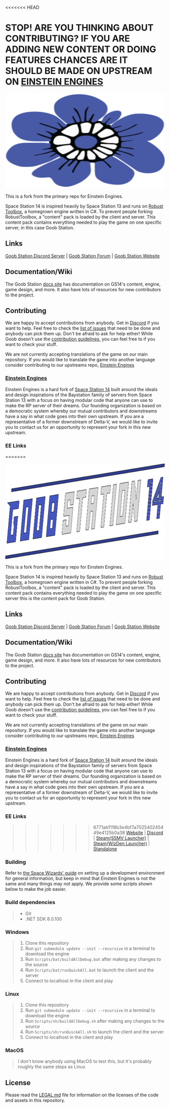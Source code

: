 <<<<<<< HEAD
# STOP! ARE YOU THINKING ABOUT CONTRIBUTING? IF YOU ARE ADDING NEW CONTENT OR DOING FEATURES CHANCES ARE IT SHOULD BE MADE ON UPSTREAM ON [EINSTEIN ENGINES](https://github.com/Simple-Station/Einstein-Engines)

<p align="center"> <img alt="Goob Station 14" width="880" height="300" src="https://github.com/Goob-Station/Goob-Station-MRP/blob/main/Resources/Textures/Logo/logo.png"/></p>

This is a fork from the primary repo for Einstein Engines.

Space Station 14 is inspired heavily by Space Station 13 and runs on [Robust Toolbox](https://github.com/space-wizards/RobustToolbox), a homegrown engine written in C#.
To prevent people forking RobustToolbox, a "content" pack is loaded by the client and server. This content pack contains everything needed to play the game on one specific server, in this case Goob Station.

## Links

[Goob Station Discord Server](https://discord.gg/goobstation) | [Goob Station Forum](https://forums.goobstation.com/) | [Goob Station Website](https://goobstation.com)

## Documentation/Wiki

The Goob Station [docs site](https://docs.goobstation.com/) has documentation on GS14's content, engine, game design, and more. It also have lots of resources for new contributors to the project.

## Contributing

We are happy to accept contributions from anybody. Get in [Discord](https://discord.gg/goobstation) if you want to help. Feel free to check the [list of issues](https://github.com/Goob-Station/Goob-Station-MRP/issues) that need to be done and anybody can pick them up. Don't be afraid to ask for help either!
While Goob doesn't use the [contribution guidelines,](https://docs.spacestation14.com/en/general-development/codebase-info/pull-request-guidelines.html) you can feel free to if you want to check your stuff.

We are not currently accepting translations of the game on our main repository. If you would like to translate the game into another language consider contributing to our upstreams repo, [Einstein Engines](https://github.com/Simple-Station/Einstein-Engines)

### [Einstein Engines](https://github.com/Simple-Station/Einstein-Engines)

Einstein Engines is a hard fork of [Space Station 14](https://github.com/space-wizards/space-station-14) built around the ideals and design inspirations of the Baystation family of servers from Space Station 13 with a focus on having modular code that anyone can use to make the RP server of their dreams.
Our founding organization is based on a democratic system whereby our mutual contributors and downstreams have a say in what code goes into their own upstream.
If you are a representative of a former downstream of Delta-V, we would like to invite you to contact us for an opportunity to represent your fork in this new upstream.

### EE Links

=======
<p align="center"> <img alt="Goob Station 14" width="880" height="300" src="https://github.com/Goob-Station/Goob-Station/blob/master/Resources/Textures/Logo/logo.png" /></p>

This is a fork from the primary repo for Einstein Engines.

Space Station 14 is inspired heavily by Space Station 13 and runs on [Robust Toolbox](https://github.com/space-wizards/RobustToolbox), a homegrown engine written in C#.
To prevent people forking RobustToolbox, a "content" pack is loaded by the client and server. This content pack contains everything needed to play the game on one specific server this is the content pack for Goob Station.

## Links

[Goob Station Discord Server](https://discord.gg/goobstation) | [Goob Station Forum](https://forums.goobstation.com/) | [Goob Station Website](https://goobstation.com)

## Documentation/Wiki

The Goob Station [docs site](https://docs.goobstation.com/) has documentation on GS14's content, engine, game design, and more. It also have lots of resources for new contributors to the project.

## Contributing

We are happy to accept contributions from anybody. Get in [Discord](https://discord.gg/goobstation) if you want to help. Feel free to check the [list of issues](https://github.com/Goob-Station/Goob-Station-MRP/issues) that need to be done and anybody can pick them up. Don't be afraid to ask for help either!
While Goob doesn't use the [contribution guidelines,](https://docs.spacestation14.com/en/general-development/codebase-info/pull-request-guidelines.html) you can feel free to if you want to check your stuff.

We are not currently accepting translations of the game on our main repository. If you would like to translate the game into another language consider contributing to our upstreams repo, [Einstein Engines](https://github.com/Simple-Station/Einstein-Engines)

### [Einstein Engines](https://github.com/Simple-Station/Einstein-Engines)

Einstein Engines is a hard fork of [Space Station 14](https://github.com/space-wizards/space-station-14) built around the ideals and design inspirations of the Baystation family of servers from Space Station 13 with a focus on having modular code that anyone can use to make the RP server of their dreams.
Our founding organization is based on a democratic system whereby our mutual contributors and downstreams have a say in what code goes into their own upstream.
If you are a representative of a former downstream of Delta-V, we would like to invite you to contact us for an opportunity to represent your fork in this new upstream.

### EE Links

>>>>>>> 6771ab1118b3e4bf7a702540245449e4125b0a38
[Website](https://simplestation.org) | [Discord](https://discord.gg/X4QEXxUrsJ) | [Steam(SSMV Launcher)](https://store.steampowered.com/app/2585480/Space_Station_Multiverse/) | [Steam(WizDen Launcher)](https://store.steampowered.com/app/1255460/Space_Station_14/) | [Standalone](https://spacestationmultiverse.com/downloads/)

### Building

Refer to [the Space Wizards' guide](https://docs.spacestation14.com/en/general-development/setup/setting-up-a-development-environment.html) on setting up a development environment for general information, but keep in mind that Einstein Engines is not the same and many things may not apply.
We provide some scripts shown below to make the job easier.

### Build dependencies

> - Git
> - .NET SDK 8.0.100


### Windows

> 1. Clone this repository
> 2. Run `git submodule update --init --recursive` in a terminal to download the engine
> 3. Run `Scripts/bat/buildAllDebug.bat` after making any changes to the source
> 4. Run `Scripts/bat/runQuickAll.bat` to launch the client and the server
> 5. Connect to localhost in the client and play

### Linux

> 1. Clone this repository
> 2. Run `git submodule update --init --recursive` in a terminal to download the engine
> 3. Run `Scripts/sh/buildAllDebug.sh` after making any changes to the source
> 4. Run `Scripts/sh/runQuickAll.sh` to launch the client and the server
> 5. Connect to localhost in the client and play

### MacOS

> I don't know anybody using MacOS to test this, but it's probably roughly the same steps as Linux

## License

Please read the [LEGAL.md](./LEGAL.md) file for information on the licenses of the code and assets in this repository.
